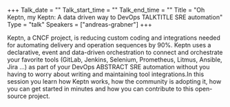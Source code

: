 +++
Talk_date = ""
Talk_start_time = ""
Talk_end_time = ""
Title = "Oh Keptn, my Keptn: A data driven way to DevOps TALKTITLE SRE automation"
Type = "talk"
Speakers = ["andreas-grabner"]
+++

Keptn, a CNCF project, is reducing custom coding and integrations needed for automating delivery and operation sequences by 90%. Keptn uses a declarative, event and data-driven orchestration to connect and orchestrate your favorite tools (GitLab, Jenkins, Selenium, Prometheus, Litmus, Ansible, Jira ...) as part of your DevOps ABSTRACT SRE automation without you having to worry about writing and maintaining tool integrations.In this session you learn how Keptn works, how the community is adopting it, how you can get started in minutes and how you can contribute to this open-source project.
